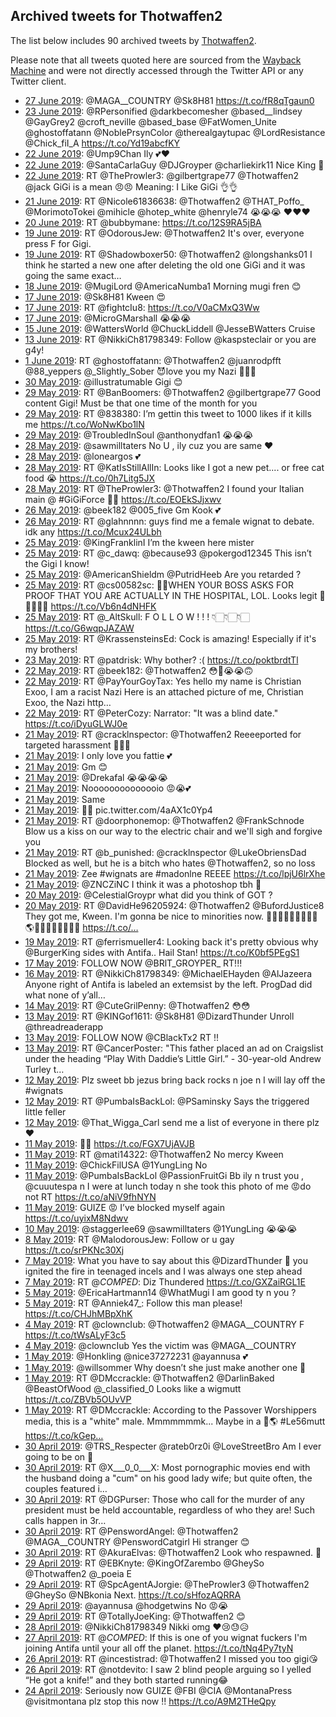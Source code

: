 ## Archived tweets for Thotwaffen2

The list below includes 90 archived tweets by
[Thotwaffen2](https://twitter.com/Thotwaffen2).

Please note that all tweets quoted here are sourced from the
[Wayback Machine](https://web.archive.org) and were not directly accessed through the Twitter API or
any Twitter client.

* [27 June 2019](https://web.archive.org/web/20190627173056/https://twitter.com/Thotwaffen2/status/1144297072130220032): @MAGA__COUNTRY @Sk8H81 https://t.co/fR8qTgaun0 <!--1144297072130220032-->
* [23 June 2019](https://web.archive.org/web/20190623193904/https://twitter.com/Thotwaffen2/status/1142879766481121281): @RPersonified @darkbecomesher @based__lindsey @GayGrey2 @croft_neville @based_base @FatWomen_Unite @ghostoffatann @NoblePrsynColor @therealgaytupac @LordResistance @Chick_fiI_A https://t.co/Yd19abcfKY <!--1142879766481121281-->
* [22 June 2019](https://web.archive.org/web/20190622164330/https://twitter.com/Thotwaffen2/status/1142473195796217856): @Ump9Chan Ily 💕❤️ <!--1142473195796217856-->
* [22 June 2019](https://web.archive.org/web/20190622125440/https://twitter.com/Thotwaffen2/status/1142415607989710848): @SantaCarlaGuy @DJGroyper @charliekirk11 Nice King 👑 <!--1142415607989710848-->
* [22 June 2019](https://web.archive.org/web/20190622011258/https://twitter.com/Thotwaffen2/status/1142239019419484160): RT @TheProwler3: @gilbertgrape77 @Thotwaffen2 @jack GiGi is a mean 😠😠  Meaning: I Like GiGi 👌👌 <!--1142239019419484160-->
* [21 June 2019](https://web.archive.org/web/20190621011732/https://twitter.com/Thotwaffen2/status/1141877780788994049): RT @Nicole61836638: @Thotwaffen2 @THAT_Poffo_ @MorimotoTokei @mihicle @hotep_white @henryle74 😭😭😭  ❤️❤️❤️ <!--1141877780788994049-->
* [20 June 2019](https://web.archive.org/web/20190620023546/https://twitter.com/Thotwaffen2/status/1141535081011589121): RT @bubbymane: https://t.co/12S9RA5jBA <!--1141535081011589121-->
* [19 June 2019](https://web.archive.org/web/20190619163217/https://twitter.com/Thotwaffen2/status/1141383209458065409): RT @OdorousJew: @Thotwaffen2 It's over, everyone press F for Gigi. <!--1141383209458065409-->
* [19 June 2019](https://web.archive.org/web/20190619144903/https://twitter.com/Thotwaffen2/status/1141357229930700802): RT @Shadowboxer50: @Thotwaffen2 @longshanks01 I think he started a new one after deleting the old one GiGi and it was going the same exact… <!--1141357229930700802-->
* [18 June 2019](https://web.archive.org/web/20190618012436/https://twitter.com/Thotwaffen2/status/1140792395602288640): @MugiLord @AmericaNumba1 Morning mugi fren 😊 <!--1140792395602288640-->
* [17 June 2019](https://web.archive.org/web/20190617192652/https://twitter.com/Thotwaffen2/status/1140702369036079109): @Sk8H81 Kween 😍 <!--1140702369036079109-->
* [17 June 2019](https://web.archive.org/web/20190617142627/https://twitter.com/Thotwaffen2/status/1140626766702292992): RT @fightcIu8: https://t.co/V0aCMxQ3Ww <!--1140626766702292992-->
* [17 June 2019](https://web.archive.org/web/20190617035039/https://twitter.com/Thotwaffen2/status/1140466762397491201): @MicroGMarshall 😭😭😭 <!--1140466762397491201-->
* [15 June 2019](https://web.archive.org/web/20190615234250/https://twitter.com/Thotwaffen2/status/1140042009429839873): @WattersWorld @ChuckLiddell @JesseBWatters Cruise <!--1140042009429839873-->
* [13 June 2019](https://web.archive.org/web/20190613025823/https://twitter.com/Thotwaffen2/status/1139004057614528514): RT @NikkiCh81798349: Follow @kaspsteclair or you are g4y! <!--1139004057614528514-->
* [ 1 June 2019](https://web.archive.org/web/20190601004453/https://twitter.com/Thotwaffen2/status/1134621806843846657): RT @ghostoffatann: @Thotwaffen2 @juanrodpfft @88_yeppers @_Slightly_Sober 😈love you my Nazi 🥰🥰🥰 <!--1134621806843846657-->
* [30 May 2019](https://web.archive.org/web/20190530000606/https://twitter.com/Thotwaffen2/status/1133887270971498502): @illustratumable Gigi 😊 <!--1133887270971498502-->
* [29 May 2019](https://web.archive.org/web/20190529234914/https://twitter.com/Thotwaffen2/status/1133883026310672386): RT @BanBoomers: @Thotwaffen2 @gilbertgrape77 Good content Gigi! Must be that one time of the month for you <!--1133883026310672386-->
* [29 May 2019](https://web.archive.org/web/20190529020651/https://twitter.com/Thotwaffen2/status/1133555270838358016): RT @838380: I’m gettin this tweet to 1000 likes if it kills me https://t.co/WoNwKbo1lN <!--1133555270838358016-->
* [29 May 2019](https://web.archive.org/web/20190529003905/https://twitter.com/Thotwaffen2/status/1133533183612530694): @TroubledInSoul @anthonydfan1 😭😭😭 <!--1133533183612530694-->
* [28 May 2019](https://web.archive.org/web/20190528025521/https://twitter.com/Thotwaffen2/status/1133205088380608512): @sawmilltaters No U , ily cuz you are same ❤️ <!--1133205088380608512-->
* [28 May 2019](https://web.archive.org/web/20190528005142/https://twitter.com/Thotwaffen2/status/1133173970834993155): @loneargos 💕 <!--1133173970834993155-->
* [28 May 2019](https://web.archive.org/web/20190528003838/https://twitter.com/Thotwaffen2/status/1133170682509053952): RT @KatIsStillAllIn: Looks like I got a new pet.... or free cat food 😭 https://t.co/0h7Litg5JX <!--1133170682509053952-->
* [28 May 2019](https://web.archive.org/web/20190528002925/https://twitter.com/Thotwaffen2/status/1133168363054673920): RT @TheProwler3: @Thotwaffen2   I found your Italian main @  #GiGiForce 🤨🤨 https://t.co/EOEkSJjxwv <!--1133168363054673920-->
* [26 May 2019](https://web.archive.org/web/20190526151833/https://twitter.com/Thotwaffen2/status/1132667345045020672): @beek182 @005_five Gm Kook 💕 <!--1132667345045020672-->
* [26 May 2019](https://web.archive.org/web/20190526121416/https://twitter.com/Thotwaffen2/status/1132620968638205952): RT @glahnnnn: guys find me a female wignat to debate. idk any https://t.co/Mcux24ULbh <!--1132620968638205952-->
* [25 May 2019](https://web.archive.org/web/20190525232547/https://twitter.com/Thotwaffen2/status/1132427573487648768): @KingFranklinI I’m the kween here mister <!--1132427573487648768-->
* [25 May 2019](https://web.archive.org/web/20190525201802/https://twitter.com/Thotwaffen2/status/1132380324648890368): RT @c_dawq: @because93 @pokergod12345 This isn’t the Gigi I know! <!--1132380324648890368-->
* [25 May 2019](https://web.archive.org/web/20190525183029/https://twitter.com/Thotwaffen2/status/1132353258796797952): @AmericanShieldm @PutridHeeb Are you retarded ? <!--1132353258796797952-->
* [25 May 2019](https://web.archive.org/web/20190525124620/https://twitter.com/Thotwaffen2/status/1132266650609364997): RT @cs00582sc: 🤣🤣WHEN YOUR BOSS ASKS FOR PROOF THAT YOU ARE ACTUALLY IN THE HOSPITAL, LOL.  Looks legit 🤣🤣🤣🤣🤣 https://t.co/Vb6n4dNHFK <!--1132266650609364997-->
* [25 May 2019](https://web.archive.org/web/20190525114203/https://twitter.com/Thotwaffen2/status/1132250473170374658): RT @_AltSkull: F O L L O W ! ! ! 👇🏻👇🏻👇🏻 https://t.co/G6wqpJAZAW <!--1132250473170374658-->
* [25 May 2019](https://web.archive.org/web/20190525002940/https://twitter.com/Thotwaffen2/status/1132081262372499456): RT @KrassensteinsEd: Cock is amazing!   Especially if it's my brothers! <!--1132081262372499456-->
* [23 May 2019](https://web.archive.org/web/20190523132708/https://twitter.com/Thotwaffen2/status/1131552142563663872): RT @patdrisk: Why bother?  :( https://t.co/poktbrdtTl <!--1131552142563663872-->
* [22 May 2019](https://web.archive.org/web/20190522232128/https://twitter.com/Thotwaffen2/status/1131339323545202689): RT @beek182: @Thotwaffen2 😳🧐😭😭🙃 <!--1131339323545202689-->
* [22 May 2019](https://web.archive.org/web/20190522224612/https://twitter.com/Thotwaffen2/status/1131330448418889729): RT @PayYourGoyTax: Yes hello my name is Christian Exoo, I am a racist Nazi Here is an attached picture of me, Christian Exoo, the Nazi http… <!--1131330448418889729-->
* [22 May 2019](https://web.archive.org/web/20190522131030/https://twitter.com/Thotwaffen2/status/1131185568753303553): RT @PeterCozy: Narrator: "It was a blind date." https://t.co/iDyuGLWJ0e <!--1131185568753303553-->
* [21 May 2019](https://web.archive.org/web/20190521172353/https://twitter.com/Thotwaffen2/status/1130886946920775680): RT @cracklnspector: @Thotwaffen2 Reeeeported for targeted harassment 🤨😭😭 <!--1130886946920775680-->
* [21 May 2019](https://web.archive.org/web/20190521180430/https://twitter.com/Thotwaffen2/status/1130804085010120704): I only love you fattie 💕 <!--1130846752783966209-->
* [21 May 2019](https://web.archive.org/web/20190521180430/https://twitter.com/Thotwaffen2/status/1130804085010120704): Gm 😊 <!--1130829363862298626-->
* [21 May 2019](https://web.archive.org/web/20190521124312/https://twitter.com/Thotwaffen2/status/1130816310638718976): @Drekafal 😭😭😭😭 <!--1130816310638718976-->
* [21 May 2019](https://web.archive.org/web/20190521180430/https://twitter.com/Thotwaffen2/status/1130804085010120704): Noooooooooooooio 😡😭💕 <!--1130810358015373312-->
* [21 May 2019](https://web.archive.org/web/20190521180430/https://twitter.com/Thotwaffen2/status/1130804085010120704): Same <!--1130809347712397313-->
* [21 May 2019](https://web.archive.org/web/20190521180430/https://twitter.com/Thotwaffen2/status/1130804085010120704): 🤨😭 pic.twitter.com/4aAX1c0Yp4 <!--1130804085010120704-->
* [21 May 2019](https://web.archive.org/web/20190521104826/https://twitter.com/Thotwaffen2/status/1130787428652994560): RT @doorphonemop: @Thotwaffen2 @FrankSchnode Blow us a kiss on our way to the electric chair and we'll sigh and forgive you <!--1130787428652994560-->
* [21 May 2019](https://web.archive.org/web/20190521101622/https://twitter.com/Thotwaffen2/status/1130779358807961600): RT @b_punished: @cracklnspector @LukeObriensDad Blocked as well, but he is a bitch who hates @Thotwaffen2, so no loss <!--1130779358807961600-->
* [21 May 2019](https://web.archive.org/web/20190521010401/https://twitter.com/Thotwaffen2/status/1130640355395809280): Zee #wignats are #madonlne REEEE https://t.co/lpjU6lrXhe <!--1130640355395809280-->
* [21 May 2019](https://web.archive.org/web/20190521000652/https://twitter.com/Thotwaffen2/status/1130625973110677516): @ZNCZiNC I think it was a photoshop tbh 🤨 <!--1130625973110677516-->
* [20 May 2019](https://web.archive.org/web/20190520132718/https://twitter.com/Thotwaffen2/status/1130465020893106176): @CelestialGroypr what did you think of GOT ? <!--1130465020893106176-->
* [20 May 2019](https://web.archive.org/web/20190520112855/https://twitter.com/Thotwaffen2/status/1130435228768591877): RT @DavidHe96205924: @Thotwaffen2 @BufordJustice8 They got me, Kween. I'm gonna be nice to minorities now. 🙌🏿👐🏿🚽💅🏿💯🤡🌎🍪🍵🧩🌵🍔🥌🏡🎠 https://t.co/… <!--1130435228768591877-->
* [19 May 2019](https://web.archive.org/web/20190519004401/https://twitter.com/Thotwaffen2/status/1129910546499809281): RT @ferrismueller4: Looking back it's pretty obvious why @BurgerKing sides with Antifa.. Hail Stan! https://t.co/K0bf5PEgS1 <!--1129910546499809281-->
* [17 May 2019](https://web.archive.org/web/20190517114058/https://twitter.com/Thotwaffen2/status/1129351097636786178): FOLLOW NOW @BRlT_GROYPER_ RT!!! <!--1129351097636786178-->
* [16 May 2019](https://web.archive.org/web/20190516233945/https://twitter.com/Thotwaffen2/status/1129169597507264512): RT @NikkiCh81798349: @MichaelEHayden @AlJazeera Anyone right of Antifa is labeled an extemsist by the left. ProgDad did what none of y’all… <!--1129169597507264512-->
* [14 May 2019](https://web.archive.org/web/20190514150526/https://twitter.com/Thotwaffen2/status/1128315389774061571): RT @CuteGrilPenny: @Thotwaffen2 😳😳 <!--1128315389774061571-->
* [13 May 2019](https://web.archive.org/web/20190513195535/https://twitter.com/Thotwaffen2/status/1128026020525817856): RT @KINGof1611: @Sk8H81 @DizardThunder Unroll @threadreaderapp <!--1128026020525817856-->
* [13 May 2019](https://web.archive.org/web/20190513171825/https://twitter.com/Thotwaffen2/status/1127986468264337408): FOLLOW NOW @CBlackTx2 RT !! <!--1127986468264337408-->
* [13 May 2019](https://web.archive.org/web/20190513162952/https://twitter.com/Thotwaffen2/status/1127974250231549956): RT @CancerPoster: "This father placed an ad on Craigslist under the heading “Play With Daddie’s Little Girl.” - 30-year-old Andrew Turley t… <!--1127974250231549956-->
* [12 May 2019](https://web.archive.org/web/20190512224709/https://twitter.com/Thotwaffen2/status/1127706808821395457): Plz sweet bb jezus bring back rocks n joe n I will lay off the #wignats <!--1127706808821395457-->
* [12 May 2019](https://web.archive.org/web/20190512220636/https://twitter.com/Thotwaffen2/status/1127696604084023297): RT @PumbaIsBackLol: @PSaminsky Says the triggered little feller <!--1127696604084023297-->
* [12 May 2019](https://web.archive.org/web/20190512190038/https://twitter.com/Thotwaffen2/status/1127649804056768513): @That_Wigga_Carl send me a list of everyone in there plz ❤️ <!--1127649804056768513-->
* [11 May 2019](https://web.archive.org/web/20190511171221/https://twitter.com/Thotwaffen2/status/1127260165793820673): 🥰😘 https://t.co/FGX7UjAVJB <!--1127260165793820673-->
* [11 May 2019](https://web.archive.org/web/20190511164345/https://twitter.com/Thotwaffen2/status/1127252968359780353): RT @mati14322: @Thotwaffen2 No mercy Kween <!--1127252968359780353-->
* [11 May 2019](https://web.archive.org/web/20190511151138/https://twitter.com/Thotwaffen2/status/1127229786450010113): @ChickFilUSA @1YungLing No <!--1127229786450010113-->
* [11 May 2019](https://web.archive.org/web/20190511023241/https://twitter.com/Thotwaffen2/status/1127038790420316160): @PumbaIsBackLol @PassionFruitGi Bb ily n trust you , @cuuutespa n I were at lunch today n she took this photo of me 😡do not RT https://t.co/aNiV9fhNYN <!--1127038790420316160-->
* [11 May 2019](https://web.archive.org/web/20190511010134/https://twitter.com/Thotwaffen2/status/1127015860147822598): GUIZE 😡 I’ve blocked myself again https://t.co/uyixM8Ndwv <!--1127015860147822598-->
* [10 May 2019](https://web.archive.org/web/20190510160030/https://twitter.com/Thotwaffen2/status/1126879696262713345): @staggerlee69 @sawmilltaters @1YungLing 😭😭😭 <!--1126879696262713345-->
* [ 8 May 2019](https://web.archive.org/web/20190508230443/https://twitter.com/Thotwaffen2/status/1126261678184849409): RT @MalodorousJew: FoIIow or u gay https://t.co/srPKNc30Xj <!--1126261678184849409-->
* [ 7 May 2019](https://web.archive.org/web/20190507142349/https://twitter.com/Thotwaffen2/status/1125768167060660227): What you have to say about this  @DizardThunder  🤨 you ignited the fire in teenaged incels and I was always one step ahead <!--1125768167060660227-->
* [ 7 May 2019](https://web.archive.org/web/20190507033803/https://twitter.com/Thotwaffen2/status/1125605689014018048): RT @_COMPED_: Diz Thundered https://t.co/GXZaiRGL1E <!--1125605689014018048-->
* [ 5 May 2019](https://web.archive.org/web/20190505123340/https://twitter.com/Thotwaffen2/status/1125015705626214400): @EricaHartmann14 @WhatMugi I am good ty n you ? <!--1125015705626214400-->
* [ 5 May 2019](https://web.archive.org/web/20190505022928/https://twitter.com/Thotwaffen2/status/1124863653734428672): RT @Anniek47_: Follow this man please! https://t.co/CHJhMBpXhK <!--1124863653734428672-->
* [ 4 May 2019](https://web.archive.org/web/20190504190747/https://twitter.com/Thotwaffen2/status/1124752500463214598): RT @clowncIub: @Thotwaffen2 @MAGA__COUNTRY F https://t.co/tWsALyF3c5 <!--1124752500463214598-->
* [ 4 May 2019](https://web.archive.org/web/20190504190604/https://twitter.com/Thotwaffen2/status/1124752068449918976): @clowncIub Yes the victim was @MAGA__COUNTRY <!--1124752068449918976-->
* [ 1 May 2019](https://web.archive.org/web/20190501163038/https://twitter.com/Thotwaffen2/status/1123625788803375104): @Honkling @nice37272231 @ayannusa 💕 <!--1123625788803375104-->
* [ 1 May 2019](https://web.archive.org/web/20190501135436/https://twitter.com/Thotwaffen2/status/1123586521704144897): @willsommer Why doesn’t she just make another one 🤨 <!--1123586521704144897-->
* [ 1 May 2019](https://web.archive.org/web/20190501112401/https://twitter.com/Thotwaffen2/status/1123548626192670721): RT @DMccrackle: @Thotwaffen2 @DarlinBaked @BeastOfWood @_classified_0 Looks like a wigmutt  https://t.co/ZBVb5OUvVP <!--1123548626192670721-->
* [ 1 May 2019](https://web.archive.org/web/20190501112324/https://twitter.com/Thotwaffen2/status/1123548470999166976): RT @DMccrackle: According to the Passover Worshippers media, this is a "white" male. Mmmmmmmk... Maybe in a 🤡🌎  #Le56mutt https://t.co/kGep… <!--1123548470999166976-->
* [30 April 2019](https://web.archive.org/web/20190430233810/https://twitter.com/Thotwaffen2/status/1123370993190354944): @TRS_Respecter @rateb0rz0i @LoveStreetBro Am I ever going to be on 🤨 <!--1123370993190354944-->
* [30 April 2019](https://web.archive.org/web/20190430175723/https://twitter.com/Thotwaffen2/status/1123285232260718592): RT @X___0_0___X: Most pornographic movies end with the husband doing a "cum" on his good lady wife; but quite often, the couples featured i… <!--1123285232260718592-->
* [30 April 2019](https://web.archive.org/web/20190430134915/https://twitter.com/Thotwaffen2/status/1123222787471085568): RT @DGPurser: Those who call for the murder of any president must be held accountable, regardless of who they are!  Such calls happen in 3r… <!--1123222787471085568-->
* [30 April 2019](https://web.archive.org/web/20190430031529/https://twitter.com/Thotwaffen2/status/1123063294875533312): RT @PenswordAngel: @Thotwaffen2 @MAGA__COUNTRY @PenswordCatgirl Hi stranger 😊 <!--1123063294875533312-->
* [30 April 2019](https://web.archive.org/web/20190430023428/https://twitter.com/Thotwaffen2/status/1123052972680859649): RT @AkuraElvas: @Thotwaffen2 Look who respawned. 👀 <!--1123052972680859649-->
* [29 April 2019](https://web.archive.org/web/20190429163112/https://twitter.com/Thotwaffen2/status/1122901155644936192): RT @EBKnyte: @KingOfZarembo @GheySo @Thotwaffen2 @_poeia E <!--1122901155644936192-->
* [29 April 2019](https://web.archive.org/web/20190429134303/https://twitter.com/Thotwaffen2/status/1122858839341187072): RT @SpcAgentAJorgie: @TheProwler3 @Thotwaffen2 @GheySo @NBkonia Next. https://t.co/sHfozAQRRA <!--1122858839341187072-->
* [29 April 2019](https://web.archive.org/web/20190429131919/https://twitter.com/Thotwaffen2/status/1122852866622930949): @ayannusa @hodgetwins No 😡😭 <!--1122852866622930949-->
* [29 April 2019](https://web.archive.org/web/20190429021853/https://twitter.com/Thotwaffen2/status/1122686663136772096): RT @TotallyJoeKing: @Thotwaffen2 😊 <!--1122686663136772096-->
* [28 April 2019](https://web.archive.org/web/20190428025659/https://twitter.com/Thotwaffen2/status/1122333863458553857): @NikkiCh81798349 Nikki omg ❤️😢😓😥 <!--1122333863458553857-->
* [27 April 2019](https://web.archive.org/web/20190427200918/https://twitter.com/Thotwaffen2/status/1122231266605248513): RT @_COMPED_: If this is one of you wignat fuckers I'm joining Antifa until your all off the planet. https://t.co/tNq4Py7tyN <!--1122231266605248513-->
* [26 April 2019](https://web.archive.org/web/20190426150458/https://twitter.com/Thotwaffen2/status/1121792290748428290): RT @incestistrad: @Thotwaffen2 I missed you too gigi😘 <!--1121792290748428290-->
* [26 April 2019](https://web.archive.org/web/20190426133543/https://twitter.com/Thotwaffen2/status/1121769830221266944): RT @notdevito: I saw 2 blind people arguing so I yelled “He got a knife!” and they both started running😂 <!--1121769830221266944-->
* [24 April 2019](https://web.archive.org/web/20190424190724/https://twitter.com/Thotwaffen2/status/1121128525367529478): Seriously now GUIZE @FBI @CIA @MontanaPress @visitmontana plz stop this now !! https://t.co/A9M2THeQpy <!--1121128525367529478-->
